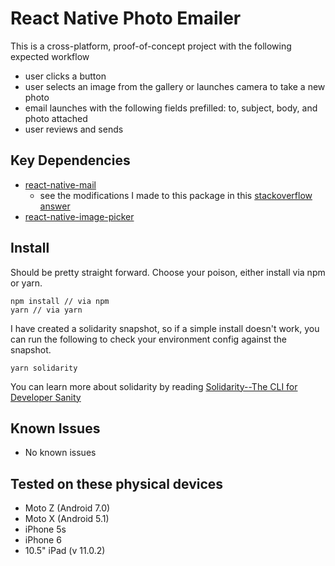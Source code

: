 # React Native Photo Emailer
This is a cross-platform, proof-of-concept project with the following expected workflow

* user clicks a button
* user selects an image from the gallery or launches camera to take a new photo
* email launches with the following fields prefilled: to, subject, body, and photo attached
* user reviews and sends

## Key Dependencies

* [react-native-mail](https://github.com/chirag04/react-native-mail)
  * see the modifications I made to this package in this [stackoverflow answer](https://stackoverflow.com/a/47171736/1349269)
* [react-native-image-picker](https://github.com/react-community/react-native-image-picker)

## Install

Should be pretty straight forward. Choose your poison, either install via npm or yarn.

```
npm install // via npm
yarn // via yarn
```

I have created a solidarity snapshot, so if a simple install doesn't work, you can run the following to check your environment config against the snapshot.

```
yarn solidarity
```
You can learn more about solidarity by reading [Solidarity--The CLI for Developer Sanity](https://shift.infinite.red/solidarity-the-cli-for-developer-sanity-672fa81b98e9)

## Known Issues

* No known issues

## Tested on these physical devices

* Moto Z (Android 7.0)
* Moto X (Android 5.1)
* iPhone 5s
* iPhone 6
* 10.5" iPad (v 11.0.2)


